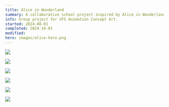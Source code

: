 ```yaml
---
title: Alice in Wonderland
summary: A collaborative school project inspired by Alice in Wonderland remix. Each team member was in charge of a specific role and mine was Natural Environment Designer.
info: Group project for VFS Animation Concept Art.
started: 2024-08-01
completed: 2024-10-01
modified:
hero: images/alice-hero.png
---
```


![](/images/alice-keyart-garden.png)

![](/images/alice-env-garden.png)

![](/images/alice-plants-garden.png)

![](/images/alice-keyart-mushroom.png)

![](/images/alice-env-mushroom.png)

![](/images/alice-plants-mushroom.png)

